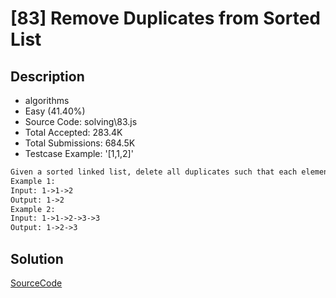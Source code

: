# [83] Remove Duplicates from Sorted List

## Description

* algorithms
* Easy (41.40%)
* Source Code:       solving\83.js
* Total Accepted:    283.4K
* Total Submissions: 684.5K
* Testcase Example:  '[1,1,2]'

```md
Given a sorted linked list, delete all duplicates such that each element appear only once.
Example 1:
Input: 1->1->2
Output: 1->2
Example 2:
Input: 1->1->2->3->3
Output: 1->2->3

```

## Solution

[SourceCode](./solution.js)